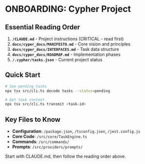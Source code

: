 # ONBOARDING: Cypher Project

## Essential Reading Order

1. **`/CLAUDE.md`** - Project instructions (CRITICAL - read first)
2. **`docs/cyper_docs/MANIFESTO.md`** - Core vision and principles
3. **`docs/cyper_docs/INTERFACES.md`** - Task data structure
4. **`docs/cyper_docs/ROADMAP.md`** - Implementation phases
5. **`/.cypher/tasks.json`** - Current project status

## Quick Start

```bash
# See pending tasks
npx tsx src/cli.ts decode tasks --status=pending

# Get task context
npx tsx src/cli.ts transmit <task-id>
```

## Key Files to Know

- **Configuration**: `/package.json`, `/tsconfig.json`, `/jest.config.js`
- **Core Code**: `/src/core/TaskEngine.ts`
- **Commands**: `/src/commands/`
- **Prompts**: `/src/providers/prompts/`

Start with CLAUDE.md, then follow the reading order above.